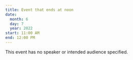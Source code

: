 ```yaml
---
title: Event that ends at noon
date:
  month: 6
  day: 7
  year: 2022
start: 11:00 AM
end: 12:00 PM
---
```

This event has no speaker or intended audience specified.
